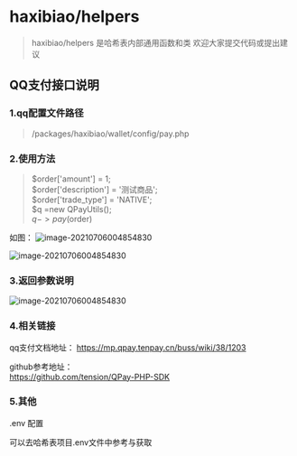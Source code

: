 # haxibiao/helpers

> haxibiao/helpers 是哈希表内部通用函数和类
> 欢迎大家提交代码或提出建议



## QQ支付接口说明

### 1.qq配置文件路径
>/packages/haxibiao/wallet/config/pay.php

### 2.使用方法
>$order['amount'] = 1;  
$order['description'] = '测试商品';  
$order['trade_type'] = 'NATIVE';  
$q =new  QPayUtils();  
$q->pay($order)
>
如图：
![image-20210706004854830](https://haxibiao-1251052432.cos.ap-guangzhou.myqcloud.com/images/WechatIMG475.jpeg)  

![image-20210706004854830](https://haxibiao-1251052432.cos.ap-guangzhou.myqcloud.com/images/WechatIMG476.jpeg)

### 3.返回参数说明
![image-20210706004854830](https://haxibiao-1251052432.cos.ap-guangzhou.myqcloud.com/images/WechatIMG477.jpeg)

### 4.相关链接   

qq支付文档地址：
https://mp.qpay.tenpay.cn/buss/wiki/38/1203

github参考地址：  
https://github.com/tension/QPay-PHP-SDK

### 5.其他
.env 配置
>
可以去哈希表项目.env文件中参考与获取
>